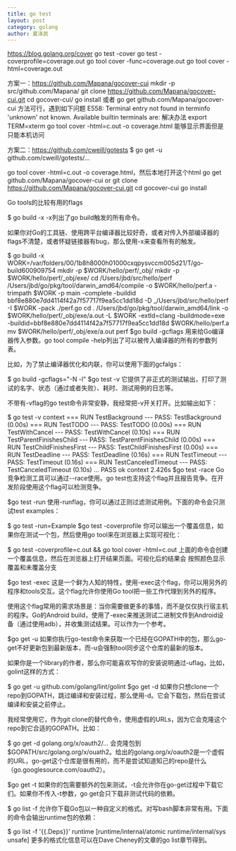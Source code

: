 ```yaml
---
title: go test
layout: post
category: golang
author: 夏泽民
---
```

https://blog.golang.org/cover
go test -cover
go test -coverprofile=coverage.out 
go tool cover -func=coverage.out
go tool cover -html=coverage.out

方案一：https://github.com/Mapana/gocover-cui
 mkdir -p  src/github.com/Mapana/
git clone https://github.com/Mapana/gocover-cui.git
cd gocover-cui/
go install
或者
go get github.com/Mapana/gocover-cui
方法可行，遇到如下问题
E558: Terminal entry not found in terminfo
'unknown' not known. Available builtin terminals are:
解决办法
export TERM=xterm
go tool cover -html=c.out -o coverage.html
能够显示界面但是只能本机访问

方案二：https://github.com/cweill/gotests
$ go get -u github.com/cweill/gotests/...


<!-- more -->
go tool cover -html=c.out -o coverage.html，然后本地打开这个html
go get github.com/Mapana/gocover-cui
or
git clone https://github.com/Mapana/gocover-cui.git
cd gocover-cui
go install

Go tools的比较有用的flags

$ go build -x
-x列出了go build触发的所有命令。

如果你对Go的工具链、使用跨平台编译器比较好奇，或者对传入外部编译器的flags不清楚，或者怀疑链接器有bug，那么使用-x来查看所有的触发。

$ go build -x
WORK=/var/folders/00/1b8h8000h01000cxqpysvccm005d21/T/go-build600909754
mkdir -p $WORK/hello/perf/_obj/
mkdir -p $WORK/hello/perf/_obj/exe/
cd /Users/jbd/src/hello/perf
/Users/jbd/go/pkg/tool/darwin_amd64/compile -o $WORK/hello/perf.a -trimpath $WORK -p main -complete -buildid bbf8e880e7dd4114f42a7f57717f9ea5cc1dd18d -D _/Users/jbd/src/hello/perf -I $WORK -pack ./perf.go
cd .
/Users/jbd/go/pkg/tool/darwin_amd64/link -o $WORK/hello/perf/_obj/exe/a.out -L $WORK -extld=clang -buildmode=exe -buildid=bbf8e880e7dd4114f42a7f57717f9ea5cc1dd18d $WORK/hello/perf.a
mv $WORK/hello/perf/_obj/exe/a.out perf
$go build -gcflags
用来给Go编译器传入参数。go tool compile -help列出了可以被传入编译器的所有的参数列表。

比如，为了禁止编译器优化和内联，你可以使用下面的gcfalgs：

$ go build -gcflags="-N -l"
$go test -v
它提供了非正式的测试输出，打印了测试的名字、状态（通过或者失败）、耗时、测试用例的日志等。

不带有-vflag的go test命令非常安静，我经常把-v开关打开。比如输出如下：

$ go test -v context
=== RUN   TestBackground
--- PASS: TestBackground (0.00s)
=== RUN   TestTODO
--- PASS: TestTODO (0.00s)
=== RUN   TestWithCancel
--- PASS: TestWithCancel (0.10s)
=== RUN   TestParentFinishesChild
--- PASS: TestParentFinishesChild (0.00s)
=== RUN   TestChildFinishesFirst
--- PASS: TestChildFinishesFirst (0.00s)
=== RUN   TestDeadline
--- PASS: TestDeadline (0.16s)
=== RUN   TestTimeout
--- PASS: TestTimeout (0.16s)
=== RUN   TestCanceledTimeout
--- PASS: TestCanceledTimeout (0.10s)
...
PASS
ok      context 2.426s
$go test -race
Go竞争检测工具可以通过--race使用。go test也支持这个flag并且报告竞争。在开发阶段使用这个flag可以检测竞争。

$go test -run
使用-runflag，你可以通过正则过滤测试用例。下面的命令会只测试test examples：

$ go test -run=Example
$go test -coverprofile
你可以输出一个覆盖信息，如果你在测试一个包，然后使用go tool来在浏览器上实现可视化：

$ go test -coverprofile=c.out && go tool cover -html=c.out
上面的命令会创建一个覆盖信息，然后在浏览器上打开结果页面。可视化后的结果会  按照颜色显示覆盖和未覆盖分支

$go test -exec
这是一个鲜为人知的特性，使用-exec这个flag，你可以用另外的程序和tools交互。这个flag允许你使用Go tool把一些工作代理到另外的程序。

使用这个flag常用的需求场景是：当你需要做更多的事情，而不是仅仅执行宿主机的程序。Go的Android build，使用了-exec来推送测试二进制文件到Android设备（通过使用adb），并收集测试结果。可以作为一个参考。

$go get -u
如果你执行go-test命令来获取一个已经在GOPATH中的包，那么go-get不好更新包到最新版本，而-u会强制tool同步这个仓库的最新的版本。

如果你是一个library的作者，那么你可能喜欢写你的安装说明通过-uflag，比如，golint这样的方式：

$ go get -u github.com/golang/lint/golint
$go get -d
如果你只想clone一个repo到GOPATH，跳过编译和安装过程，那么使用-d。它会下载包，然后在尝试编译和安装之前停止。

我经常使用它，作为git clone的替代命令，使用虚假的URLs，因为它会克隆这个repo到它合适的GOPATH。比如：

$ go get -d golang.org/x/oauth2/...
会克隆包到$GOPATH/src/golang.org/x/ouath2。给出的golang.org/x/oauth2是一个虚假的URL，go-get这个仓库是很有用的，而不是尝试知道知己的repo是什么（go.googlesource.com/oauth2）。

$go get -t
如果你的包需要额外的包来测试，-t会允许你在go-get过程中下载它们。如果你不传入-t参数，go get会只下载非测试代码的依赖。

$ go list -f
允许你下载Go包以一种自定义的格式。对写bash脚本非常有用。下面的命令会输出runtime包的依赖：

$ go list -f '{\{.Deps}}' runtime
[runtime/internal/atomic runtime/internal/sys unsafe]
更多的格式化信息可以在Dave Cheney的文章的go list章节得到。


